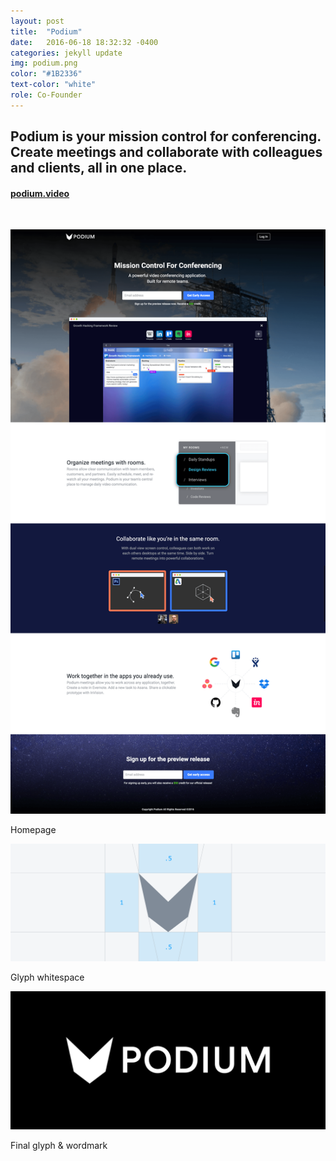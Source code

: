 ```yaml
---
layout: post
title:  "Podium"
date:   2016-06-18 18:32:32 -0400
categories: jekyll update
img: podium.png
color: "#1B2336"
text-color: "white"
role: Co-Founder
---
```

## Podium is your mission control for conferencing. Create meetings and collaborate with colleagues and clients, all in one place.

#### **[podium.video](http://podium.video)**

<br/>

![podium landing](/img/podium-landing.png)

<div class="caption">Homepage</div>

![podium wirefram](/img/podium-wireframe.png)

<div class="caption">Glyph whitespace</div>

![podium wordmark](/img/podium-wordmark.png)

<div class="caption">Final glyph & wordmark</div>
